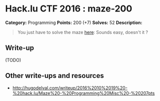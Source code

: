 # Hack.lu CTF 2016 : maze-200

**Category:** Programming
**Points:** 200 (+7)
**Solves:** 52
**Description:**

> You just have to solve the maze [here](https://cthulhu.fluxfingers.net:1507/): Sounds easy, doesn't it ?

## Write-up

(TODO)

## Other write-ups and resources

* http://hugodelval.com/writeup/2016%2010%2019%20-%20hack.lu/Maze%20-%20Programming%20Misc%20-%20207pts
